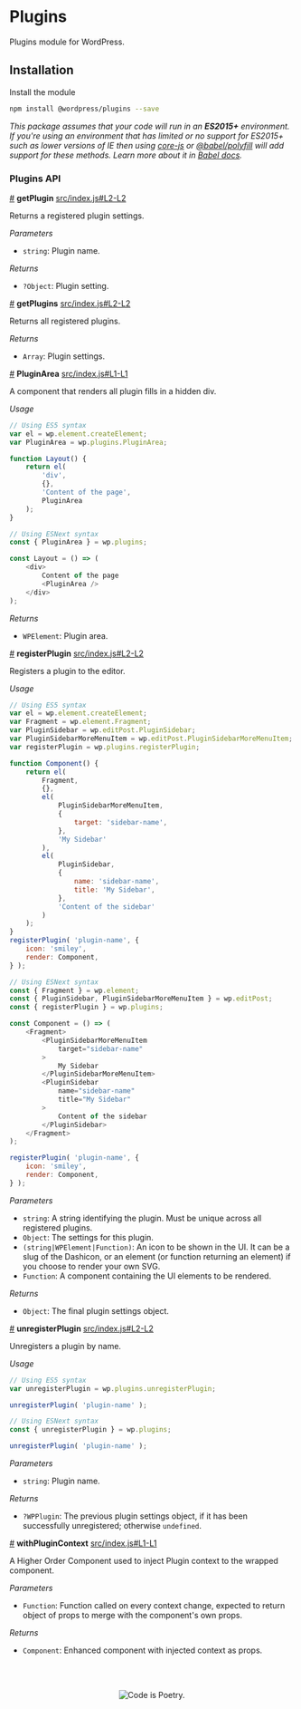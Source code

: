 # Plugins

Plugins module for WordPress.

## Installation

Install the module

```bash
npm install @wordpress/plugins --save
```

_This package assumes that your code will run in an **ES2015+** environment. If you're using an environment that has limited or no support for ES2015+ such as lower versions of IE then using [core-js](https://github.com/zloirock/core-js) or [@babel/polyfill](https://babeljs.io/docs/en/next/babel-polyfill) will add support for these methods. Learn more about it in [Babel docs](https://babeljs.io/docs/en/next/caveats)._

### Plugins API

<!-- START TOKEN(Autogenerated API docs) -->

<a href="#getPlugin">#</a> **getPlugin** [src/index.js#L2-L2](src/index.js#L2-L2)

Returns a registered plugin settings.

_Parameters_

-   `string`: Plugin name.

_Returns_

-   `?Object`: Plugin setting.

<a href="#getPlugins">#</a> **getPlugins** [src/index.js#L2-L2](src/index.js#L2-L2)

Returns all registered plugins.

_Returns_

-   `Array`: Plugin settings.

<a href="#PluginArea">#</a> **PluginArea** [src/index.js#L1-L1](src/index.js#L1-L1)

A component that renders all plugin fills in a hidden div.

_Usage_

```js
// Using ES5 syntax
var el = wp.element.createElement;
var PluginArea = wp.plugins.PluginArea;

function Layout() {
	return el(
		'div',
		{},
		'Content of the page',
		PluginArea
	);
}
```

```js
// Using ESNext syntax
const { PluginArea } = wp.plugins;

const Layout = () => (
	<div>
		Content of the page
		<PluginArea />
	</div>
);
```

_Returns_

-   `WPElement`: Plugin area.

<a href="#registerPlugin">#</a> **registerPlugin** [src/index.js#L2-L2](src/index.js#L2-L2)

Registers a plugin to the editor.

_Usage_

```js
// Using ES5 syntax
var el = wp.element.createElement;
var Fragment = wp.element.Fragment;
var PluginSidebar = wp.editPost.PluginSidebar;
var PluginSidebarMoreMenuItem = wp.editPost.PluginSidebarMoreMenuItem;
var registerPlugin = wp.plugins.registerPlugin;

function Component() {
	return el(
		Fragment,
		{},
		el(
			PluginSidebarMoreMenuItem,
			{
				target: 'sidebar-name',
			},
			'My Sidebar'
		),
		el(
			PluginSidebar,
			{
				name: 'sidebar-name',
				title: 'My Sidebar',
			},
			'Content of the sidebar'
		)
	);
}
registerPlugin( 'plugin-name', {
	icon: 'smiley',
	render: Component,
} );
```

```js
// Using ESNext syntax
const { Fragment } = wp.element;
const { PluginSidebar, PluginSidebarMoreMenuItem } = wp.editPost;
const { registerPlugin } = wp.plugins;

const Component = () => (
	<Fragment>
		<PluginSidebarMoreMenuItem
			target="sidebar-name"
		>
			My Sidebar
		</PluginSidebarMoreMenuItem>
		<PluginSidebar
			name="sidebar-name"
			title="My Sidebar"
		>
			Content of the sidebar
		</PluginSidebar>
	</Fragment>
);

registerPlugin( 'plugin-name', {
	icon: 'smiley',
	render: Component,
} );
```

_Parameters_

-   `string`: A string identifying the plugin. Must be unique across all registered plugins.
-   `Object`: The settings for this plugin.
-   `(string|WPElement|Function)`: An icon to be shown in the UI. It can be a slug of the Dashicon, or an element (or function returning an element) if you choose to render your own SVG.
-   `Function`: A component containing the UI elements to be rendered.

_Returns_

-   `Object`: The final plugin settings object.

<a href="#unregisterPlugin">#</a> **unregisterPlugin** [src/index.js#L2-L2](src/index.js#L2-L2)

Unregisters a plugin by name.

_Usage_

```js
// Using ES5 syntax
var unregisterPlugin = wp.plugins.unregisterPlugin;

unregisterPlugin( 'plugin-name' );
```

```js
// Using ESNext syntax
const { unregisterPlugin } = wp.plugins;

unregisterPlugin( 'plugin-name' );
```

_Parameters_

-   `string`: Plugin name.

_Returns_

-   `?WPPlugin`: The previous plugin settings object, if it has been successfully unregistered; otherwise `undefined`.

<a href="#withPluginContext">#</a> **withPluginContext** [src/index.js#L1-L1](src/index.js#L1-L1)

A Higher Order Component used to inject Plugin context to the
wrapped component.

_Parameters_

-   `Function`: Function called on every context change, expected to return object of props to merge with the component's own props.

_Returns_

-   `Component`: Enhanced component with injected context as props.


<!-- END TOKEN(Autogenerated API docs) -->

<br/><br/><p align="center"><img src="https://s.w.org/style/images/codeispoetry.png?1" alt="Code is Poetry." /></p>
